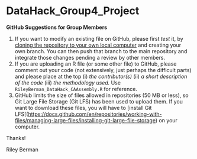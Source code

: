 # DataHack_Group4_Project

**GitHub Suggestions for Group Members**

1. If you want to modify an existing file on GitHub, please first *test* it, by [cloning the repository to your own local computer](https://docs.github.com/en/repositories/creating-and-managing-repositories/cloning-a-repository) and creating your own branch. You can then push that branch to the main repository and integrate those changes pending a review by other members.
2. If you are uploading an R file (or some other file) to GitHub, please comment out your code (not extensively, just perhaps the difficult parts) and please place at the top (i) *the contributor(s)* (ii) *a short description of the code* (iii) *the methodology used.* Use ``RileyBerman_DataHack_CAAssembly.R`` for reference.
3. GitHub limits the size of files allowed in repositories (50 MB or less), so Git Large File Storage (Git LFS) has been used to upload them. If you want to download these files, you will have to [install Git LFS[(https://docs.github.com/en/repositories/working-with-files/managing-large-files/installing-git-large-file-storage) on your computer. 

Thanks!

Riley Berman

